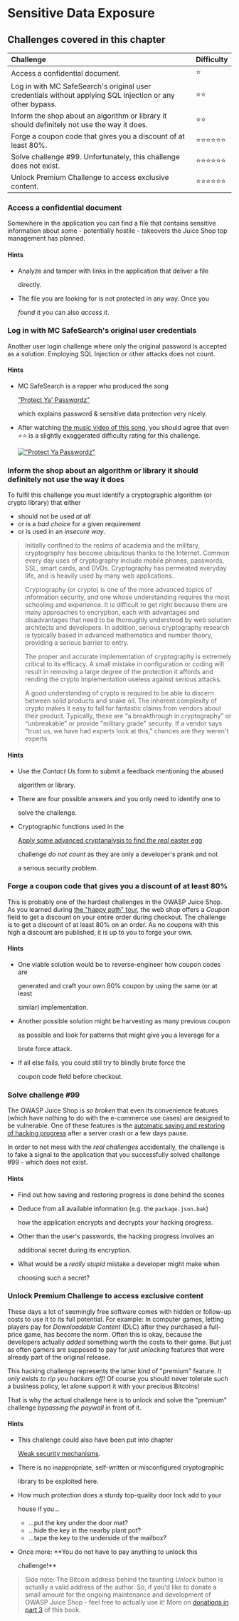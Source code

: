 # Sensitive Data Exposure

## Challenges covered in this chapter

| Challenge | Difficulty |
| :--- | :--- |
| Access a confidential document. | ⭐ |
| Log in with MC SafeSearch's original user credentials without applying SQL Injection or any other bypass. | ⭐⭐ |
| Inform the shop about an algorithm or library it should definitely not use the way it does. | ⭐⭐ |
| Forge a coupon code that gives you a discount of at least 80%. | ⭐⭐⭐⭐⭐⭐ |
| Solve challenge \#99. Unfortunately, this challenge does not exist. | ⭐⭐⭐⭐⭐⭐ |
| Unlock Premium Challenge to access exclusive content. | ⭐⭐⭐⭐⭐⭐ |

### Access a confidential document

Somewhere in the application you can find a file that contains sensitive information about some - potentially hostile - takeovers the Juice Shop top management has planned.

#### Hints

* Analyze and tamper with links in the application that deliver a file

  directly.

* The file you are looking for is not protected in any way. Once you

  _found it_ you can also _access it_.

### Log in with MC SafeSearch's original user credentials

Another user login challenge where only the original password is accepted as a solution. Employing SQL Injection or other attacks does not count.

#### Hints

* MC SafeSearch is a rapper who produced the song

  ["Protect Ya' Passwordz"](https://www.youtube.com/watch?v=v59CX2DiX0Y)

  which explains password & sensitive data protection very nicely.

* After watching [the music video of this song](https://www.youtube.com/watch?v=v59CX2DiX0Y), you should agree that even :star::star: is a slightly exaggerated difficulty rating for this challenge.

  [![&quot;Protect Ya Passwordz&quot;](../../.gitbook/assets/protect-ya-passwordz.jpg)](https://www.youtube.com/watch?v=v59CX2DiX0Y)

### Inform the shop about an algorithm or library it should definitely not use the way it does

To fulfil this challenge you must identify a cryptographic algorithm \(or crypto library\) that either

* should not be used _at all_
* or is a _bad choice_ for a given requirement
* or is used in an _insecure way_.

> Initially confined to the realms of academia and the military, cryptography has become ubiquitous thanks to the Internet. Common every day uses of cryptography include mobile phones, passwords, SSL, smart cards, and DVDs. Cryptography has permeated everyday life, and is heavily used by many web applications.
>
> Cryptography \(or crypto\) is one of the more advanced topics of information security, and one whose understanding requires the most schooling and experience. It is difficult to get right because there are many approaches to encryption, each with advantages and disadvantages that need to be thoroughly understood by web solution architects and developers. In addition, serious cryptography research is typically based in advanced mathematics and number theory, providing a serious barrier to entry.
>
> The proper and accurate implementation of cryptography is extremely critical to its efficacy. A small mistake in configuration or coding will result in removing a large degree of the protection it affords and rending the crypto implementation useless against serious attacks.
>
> A good understanding of crypto is required to be able to discern between solid products and snake oil. The inherent complexity of crypto makes it easy to fall for fantastic claims from vendors about their product. Typically, these are “a breakthrough in cryptography” or “unbreakable” or provide "military grade" security. If a vendor says "trust us, we have had experts look at this,” chances are they weren't experts

#### Hints

* Use the _Contact Us_ form to submit a feedback mentioning the abused

  algorithm or library.

* There are four possible answers and you only need to identify one to

  solve the challenge.

* Cryptographic functions used in the

  [Apply some advanced cryptanalysis to find _the real_ easter egg](security-through-obscurity.md#apply-some-advanced-cryptanalysis-to-find-the-real-easter-egg)

  challenge _do not count_ as they are only a developer's prank and not

  a serious security problem.

### Forge a coupon code that gives you a discount of at least 80%

This is probably one of the hardest challenges in the OWASP Juice Shop. As you learned during [the "happy path" tour](../../part-i/part-i-hacking-preparations/walking-the-happy-path.md), the web shop offers a _Coupon_ field to get a discount on your entire order during checkout. The challenge is to get a discount of at least 80% on an order. As no coupons with this high a discount are published, it is up to you to forge your own.

#### Hints

* One viable solution would be to reverse-engineer how coupon codes are

  generated and craft your own 80% coupon by using the same \(or at least

  similar\) implementation.

* Another possible solution might be harvesting as many previous coupon

  as possible and look for patterns that might give you a leverage for a

  brute force attack.

* If all else fails, you could still try to blindly brute force the

  coupon code field before checkout.

### Solve challenge \#99

The OWASP Juice Shop is _so broken_ that even its convenience features \(which have nothing to do with the e-commerce use cases\) are designed to be vulnerable. One of these features is the [automatic saving and restoring of hacking progress](https://github.com/MrBoy31/pwning-bb-wargames/tree/f91da0f4e2fc196c7c04ea1c9ac3fd4dac131a54/part1/challenges.md#automatic-saving-and-restoring-hacking-progress) after a server crash or a few days pause.

In order to not mess with the _real challenges_ accidentally, the challenge is to fake a signal to the application that you successfully solved challenge \#99 - which does not exist.

#### Hints

* Find out how saving and restoring progress is done behind the scenes
* Deduce from all available information \(e.g. the `package.json.bak`\)

  how the application encrypts and decrypts your hacking progress.

* Other than the user's passwords, the hacking progress involves an

  additional secret during its encryption.

* What would be a _really stupid_ mistake a developer might make when

  choosing such a secret?

### Unlock Premium Challenge to access exclusive content

These days a lot of seemingly free software comes with hidden or follow-up costs to use it to its full potential. For example: In computer games, letting players pay for _Downloadable Content_ \(DLC\) after they purchased a full-price game, has become the norm. Often this is okay, because the developers actually _added_ something worth the costs to their game. But just as often gamers are supposed to pay for _just unlocking_ features that were already part of the original release.

This hacking challenge represents the latter kind of "premium" feature. _It only exists to rip you hackers off!_ Of course you should never tolerate such a business policy, let alone support it with your precious Bitcoins!

That is why the actual challenge here is to unlock and solve the "premium" challenge _bypassing the paywall_ in front of it.

#### Hints

* This challenge could also have been put into chapter

  [Weak security mechanisms](roll-your-own-security.md).

* There is no inappropriate, self-written or misconfigured cryptographic

  library to be exploited here.

* How much protection does a sturdy top-quality door lock add to your

  house if you...

  * ...put the key under the door mat?
  * ...hide the key in the nearby plant pot?
  * ...tape the key to the underside of the mailbox?

* Once more: \*\*You do not have to pay anything to unlock this

  challenge!\*\*

> Side note: The Bitcoin address behind the taunting _Unlock_ button is actually a valid address of the author. So, if you'd like to donate a small amount for the ongoing maintenance and development of OWASP Juice Shop - feel free to actually use it! More on [donations in part 3]() of this book.

